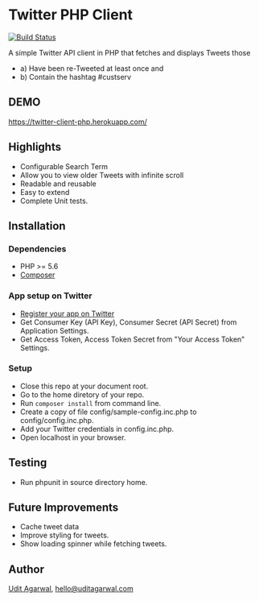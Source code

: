 Twitter PHP Client  
==================
[![Build Status](https://travis-ci.org/uditiiita/twitter-php.svg?branch=master)](https://travis-ci.org/uditiiita/twitter-php)

A simple Twitter API client in PHP that fetches and displays Tweets those 
* a) Have been re-Tweeted at least once and 
* b) Contain the hashtag #custserv

## DEMO

https://twitter-client-php.herokuapp.com/

## Highlights

* Configurable Search Term
* Allow you to view older Tweets with infinite scroll
* Readable and reusable
* Easy to extend
* Complete Unit tests.

## Installation

### Dependencies

* PHP >= 5.6
* [Composer]

### App setup on Twitter

* [Register your app on Twitter]
* Get Consumer Key (API Key), Consumer Secret (API Secret) from Application Settings.
* Get Access Token, Access Token Secret from "Your Access Token" Settings.

### Setup

* Close this repo at your document root.
* Go to the home diretory of your repo.
* Run `composer install` from command line.
* Create a copy of file config/sample-config.inc.php to config/config.inc.php.
* Add your Twitter credentials in config.inc.php.
* Open localhost in your browser.

## Testing

* Run phpunit in source directory home.

## Future Improvements

* Cache tweet data
* Improve styling for tweets.
* Show loading spinner while fetching tweets.

## Author

[Udit Agarwal], hello@uditagarwal.com

[Composer]: https://getcomposer.org/doc/00-intro.md#installation-linux-unix-osx
[Register your app on Twitter]: https://apps.twitter.com/app/new
[Udit Agarwal]: https://github.com/uditiiita
